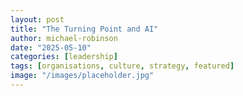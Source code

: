 ```yaml
---
layout: post
title: "The Turning Point and AI"
author: michael-robinson
date: "2025-05-10"
categories: [leadership]
tags: [organisations, culture, strategy, featured]
image: "/images/placeholder.jpg"
---
```

